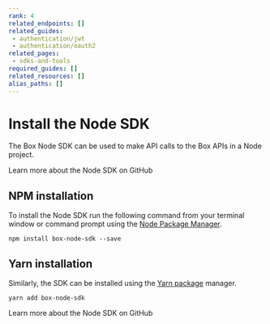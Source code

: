 ```yaml
---
rank: 4
related_endpoints: []
related_guides:
 - authentication/jwt
 - authentication/oauth2
related_pages:
 - sdks-and-tools
required_guides: []
related_resources: []
alias_paths: []
---
```


# Install the Node SDK

The Box Node SDK can be used to make API calls to the Box APIs in a Node
project.

<CTA to="https://github.com/box/box-node-sdk">
  Learn more about the Node SDK on GitHub
</CTA>

## NPM installation

To install the Node SDK run the following command from your terminal
window or command prompt using the [Node Package Manager][npm].

```shell
npm install box-node-sdk --save
```

## Yarn installation

Similarly, the SDK can be installed using the [Yarn package][yarn] manager.

```shell
yarn add box-node-sdk
```

<CTA to="https://github.com/box/box-node-sdk">
  Learn more about the Node SDK on GitHub
</CTA>

[npm]: https://www.npmjs.com/
[yarn]: https://yarnpkg.com/
